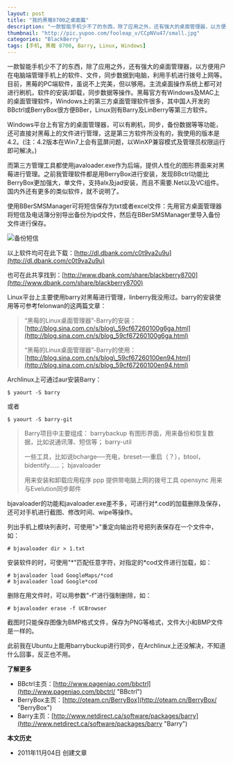 ```yaml
---
layout: post
title: "我的黑莓8700之桌面篇"
description: "一款智能手机少不了的东西，除了应用之外，还有强大的桌面管理器，以方便用户在电脑端管理手机上的软件、文件，同步数据到电脑，利用手机进行拨号上网等。目前，黑莓的PC端软件，虽说不上完美，但以够用。主流桌面操作系统上都可对进行刷机，软件的安装/卸载，同步数据等操作。"
thumbnail: "http://pic.yupoo.com/fooleap_v/CCpNVu47/small.jpg"
categories: "BlackBerry"
tags: [手机, 黑莓 8700, Barry, Linux, Windows]
---
```


一款智能手机少不了的东西，除了应用之外，还有强大的桌面管理器，以方便用户在电脑端管理手机上的软件、文件，同步数据到电脑，利用手机进行拨号上网等。目前，黑莓的PC端软件，虽说不上完美，但以够用。主流桌面操作系统上都可对进行刷机，软件的安装/卸载，同步数据等操作。黑莓官方有Windows及MAC上的桌面管理软件，Windows上的第三方桌面管理软件很多，其中国人开发的BBctrl或BerryBox很方便BBer，Linux则有Barry及LinBerry等第三方软件。

Windows平台上有官方的桌面管理器，可以有刷机，同步，备份数据等等功能，还可直接对黑莓上的文件进行管理，这是第三方软件所没有的，我使用的版本是4.2。(注：4.2版本在Win7上会有蓝屏问题，以WinXP兼容模式及管理员权限运行即可解决。)

而第三方管理工具都使用javaloader.exe作为后端，提供人性化的图形界面来对黑莓进行管理。之前我管理软件都是用BerryBox进行安装，发现BBctrl功能比BerryBox更加强大，单文件，支持alx及jad安装，而且不需要.Net以及VC组件。国内外还有更多的类似软件，就不说明了。

使用BBerSMSManager可将短信保存为txt或者excel文件：先用官方桌面管理器将短信及电话簿分别导出备份为ipd文件，然后在BBerSMSManager里导入备份文件进行保存。

![备份短信](http://i951.photobucket.com/albums/ad353/Fooleap/Blog/Fooleap/blackberry8700/backupsms.png)

以上软件均可在此下载：[http://dl.dbank.com/c0t9va2u9u](http://dl.dbank.com/c0t9va2u9u)

也可在此共享找到：[http://www.dbank.com/share/blackberry8700](http://www.dbank.com/share/blackberry8700)

Linux平台上主要使用barry对黑莓进行管理，linberry我没用过。barry的安装使用等可参考felonwan的这两篇文章：

> “黑莓的Linux桌面管理器”-Barry的安装：[http://blog.sina.com.cn/s/blog\_59cf67260100g6ga.html](http://blog.sina.com.cn/s/blog_59cf67260100g6ga.html)
>
> “黑莓的Linux桌面管理器”-Barry的使用：[http://blog.sina.com.cn/s/blog\_59cf67260100en94.html](http://blog.sina.com.cn/s/blog_59cf67260100en94.html)

Archlinux上可通过aur安装Barry：

    $ yaourt -S barry

或者

    $ yaourt -S barry-git

> Barry项目中主要组成： barrybackup 有图形界面，用来备份和恢复数据，比如说通讯薄、短信等； barry-util
>
> 一些工具，比如说bcharge──充电，breset──重启（？），btool，bidentify……； bjavaloader
>
> 用来安装和卸载应用程序 ppp 提供带电脑上网的拨号工具 opensync 用来与Evelution同步邮件

bjavaloader的功能和javaloader.exe差不多，可进行对\*.cod的加载删除及保存，还可对手机进行截图、修改时间、wipe等操作。

列出手机上模块列表时，可使用"\>"重定向输出符号把列表保存在一个文件中，如：

    # bjavaloader dir > 1.txt

安装软件的时，可使用"\*"匹配任意字符，对指定的\*cod文件进行加载，如：

    # bjavaloader load GoogleMaps/*cod
    # bjavaloader load Google*cod

删除在用文件时，可以用参数"-f"进行强制删除，如：

    # bjavaloader erase -f UCBrowser

截图时只能保存图像为BMP格式文件，保存为PNG等格式，文件大小和BMP文件是一样的。

此前我在Ubuntu上能用barrybuckup进行同步，在Archlinux上还没解决，不知道什么回事，反正也不用。

**了解更多**

* BBctrl主页：[http://www.pageniao.com/bbctrl](http://www.pageniao.com/bbctrl/ "BBctrl")
* BerryBox主页：[http://oteam.cn/BerryBox](http://oteam.cn/BerryBox/ "BerryBox")
* Barry主页：[http://www.netdirect.ca/software/packages/barry](http://www.netdirect.ca/software/packages/barry "Barry")

**本文历史**

* 2011年11月04日 创建文章
